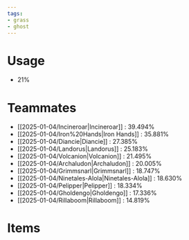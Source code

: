 ```yaml
---
tags:
- grass
- ghost
---
```

# Usage
- 21%
# Teammates
- [[2025-01-04/Incineroar|Incineroar]] : 39.494%
- [[2025-01-04/Iron%20Hands|Iron Hands]] : 35.881%
- [[2025-01-04/Diancie|Diancie]] : 27.385%
- [[2025-01-04/Landorus|Landorus]] : 25.183%
- [[2025-01-04/Volcanion|Volcanion]] : 21.495%
- [[2025-01-04/Archaludon|Archaludon]] : 20.005%
- [[2025-01-04/Grimmsnarl|Grimmsnarl]] : 18.747%
- [[2025-01-04/Ninetales-Alola|Ninetales-Alola]] : 18.630%
- [[2025-01-04/Pelipper|Pelipper]] : 18.334%
- [[2025-01-04/Gholdengo|Gholdengo]] : 17.336%
- [[2025-01-04/Rillaboom|Rillaboom]] : 14.819%
# Items
